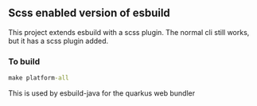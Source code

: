 
## Scss enabled version of esbuild

This project extends esbuild with a scss plugin.
The normal cli still works, but it has a scss plugin added.

### To build

```cmd
make platform-all
```

This is used by esbuild-java for the quarkus web bundler